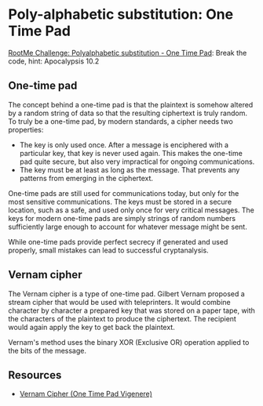 # Poly-alphabetic substitution: One Time Pad

[RootMe Challenge: Polyalphabetic substitution - One Time Pad](https://www.root-me.org/en/Challenges/Cryptanalysis/Polyalphabetic-substitution-One-Time-Pad): Break the code, hint: Apocalypsis 10.2

## One-time pad

The concept behind a one-time pad is that the plaintext is somehow altered by a random string of data so that the resulting ciphertext is truly random. To truly be a one-time pad, by modern standards, a cipher needs two properties:

* The key is only used once. After a message is enciphered with a particular key, that key is never used again. This makes the one-time pad quite secure, but also very impractical for ongoing communications. 
* The key must be at least as long as the message. That prevents any patterns from emerging in the ciphertext.

One-time pads are still used for communications today, but only for the most sensitive communications. The keys must be stored in a secure location, such as a safe, and used only once for very critical messages. The keys for modern one-time pads are simply strings of random numbers sufficiently large enough to account for whatever message might be sent.

While one-time pads provide perfect secrecy if generated and used properly, small mistakes can lead to successful cryptanalysis.

## Vernam cipher

The Vernam cipher is a type of one-time pad. Gilbert Vernam proposed a stream cipher that would be used with teleprinters. It would combine character by character a prepared key that was stored on a paper tape, with the characters of the plaintext to produce the ciphertext. The recipient would again apply the key to get back the plaintext.

Vernam's method uses the binary XOR (Exclusive OR) operation applied to the bits of the message.

## Resources

* [Vernam Cipher (One Time Pad Vigenere)](https://www.dcode.fr/vernam-cipher)

